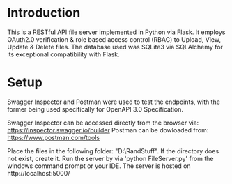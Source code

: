 # Introduction
This is a RESTful API file server implemented in Python via Flask. 
It employs OAuth2.0 verification & role based access control (RBAC) to Upload, View, Update & Delete files.
The database used was SQLite3 via SQLAlchemy for its exceptional compatibility with Flask.

# Setup
Swagger Inspector and Postman were used to test the endpoints, with the former being used specifically for OpenAPI 3.0 Specification.

Swagger Inspector can be accessed directly from the browser via: https://inspector.swagger.io/builder
Postman can be dowloaded from: https://www.postman.com/tools

Place the files in the following folder: "D:\RandStuff". If the directory does not exist, create it.
Run the server by via 'python FileServer.py' from the windows command prompt or your IDE.
The server is hosted on http://localhost:5000/
